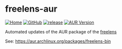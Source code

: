 # freelens-aur

<!-- markdownlint-disable MD013 -->

[![Home](https://img.shields.io/badge/%F0%9F%8F%A0-freelens.app-02a7a0)](https://freelens.app)
[![GitHub](https://img.shields.io/github/stars/freelensapp/freelens?style=flat&label=GitHub%20%E2%AD%90)](https://github.com/freelensapp/freelens)
[![release](https://img.shields.io/github/v/release/freelensapp/freelens?display_name=tag&sort=semver)](https://github.com/freelensapp/freelens/releases/latest)
[![AUR Version](https://img.shields.io/aur/version/freelens-bin)](https://aur.archlinux.org/packages/freelens-bin)

<!-- markdownlint-enable MD013 -->

Automated updates of the AUR package of the
[freelens](https://github.com/freelensapp/freelens)

See: <https://aur.archlinux.org/packages/freelens-bin>
